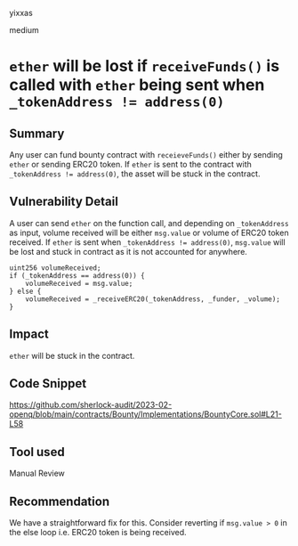yixxas

medium

# `ether` will be lost if `receiveFunds()` is called with `ether` being sent when `_tokenAddress != address(0)`

## Summary
Any user can fund bounty contract with `receieveFunds()` either by sending `ether` or sending ERC20 token. If `ether` is sent to the contract with `_tokenAddress != address(0)`, the asset will be stuck in the contract.

## Vulnerability Detail

A user can send `ether` on the function call, and depending on `_tokenAddress` as input, volume received will be either `msg.value` or volume of ERC20 token received. If `ether` is sent when `_tokenAddress != address(0)`, `msg.value` will be lost and stuck in contract as it is not accounted for anywhere.

```solidity
uint256 volumeReceived;
if (_tokenAddress == address(0)) {
	volumeReceived = msg.value;
} else {
	volumeReceived = _receiveERC20(_tokenAddress, _funder, _volume);
}
```

## Impact
`ether` will be stuck in the contract.

## Code Snippet
https://github.com/sherlock-audit/2023-02-openq/blob/main/contracts/Bounty/Implementations/BountyCore.sol#L21-L58

## Tool used

Manual Review

## Recommendation
We have a straightforward fix for this. Consider reverting if `msg.value > 0` in the else loop i.e. ERC20 token is being received.
